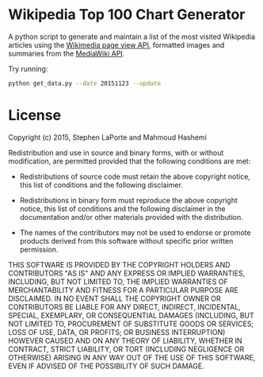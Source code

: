 # Wikipedia Top 100 Chart Generator

A python script to generate and maintain a list of the most visited Wikipedia articles using the [Wikimedia page view API](https://wikimedia.org/api/rest_v1/?doc#!/Pageviews_data/get_metrics_pageviews_top_project_access_year_month_day), formatted images and summaries from the [MediaWiki API](https://www.mediawiki.org/wiki/API:Query). 

Try running:

```bash
python get_data.py --date 20151123 --update
```

# License

Copyright (c) 2015, Stephen LaPorte and Mahmoud Hashemi

Redistribution and use in source and binary forms, with or without
modification, are permitted provided that the following conditions are
met:

* Redistributions of source code must retain the above copyright
  notice, this list of conditions and the following disclaimer.

* Redistributions in binary form must reproduce the above
  copyright notice, this list of conditions and the following
  disclaimer in the documentation and/or other materials provided
  with the distribution.

* The names of the contributors may not be used to endorse or
  promote products derived from this software without specific
  prior written permission.

THIS SOFTWARE IS PROVIDED BY THE COPYRIGHT HOLDERS AND CONTRIBUTORS
"AS IS" AND ANY EXPRESS OR IMPLIED WARRANTIES, INCLUDING, BUT NOT
LIMITED TO, THE IMPLIED WARRANTIES OF MERCHANTABILITY AND FITNESS FOR
A PARTICULAR PURPOSE ARE DISCLAIMED. IN NO EVENT SHALL THE COPYRIGHT
OWNER OR CONTRIBUTORS BE LIABLE FOR ANY DIRECT, INDIRECT, INCIDENTAL,
SPECIAL, EXEMPLARY, OR CONSEQUENTIAL DAMAGES (INCLUDING, BUT NOT
LIMITED TO, PROCUREMENT OF SUBSTITUTE GOODS OR SERVICES; LOSS OF USE,
DATA, OR PROFITS; OR BUSINESS INTERRUPTION) HOWEVER CAUSED AND ON ANY
THEORY OF LIABILITY, WHETHER IN CONTRACT, STRICT LIABILITY, OR TORT
(INCLUDING NEGLIGENCE OR OTHERWISE) ARISING IN ANY WAY OUT OF THE USE
OF THIS SOFTWARE, EVEN IF ADVISED OF THE POSSIBILITY OF SUCH DAMAGE.
